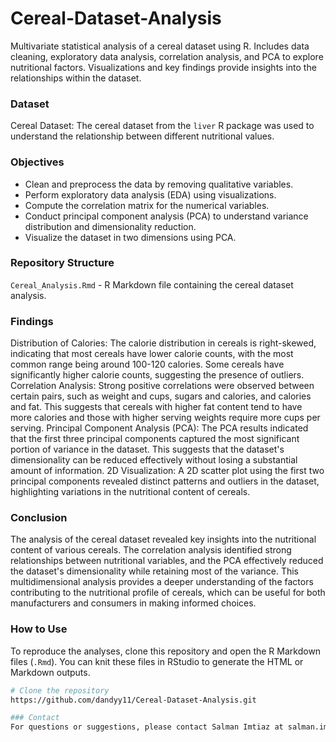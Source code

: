 # Cereal-Dataset-Analysis
Multivariate statistical analysis of a cereal dataset using R. Includes data cleaning, exploratory data analysis, correlation analysis, and PCA to explore nutritional factors. Visualizations and key findings provide insights into the relationships within the dataset.

### Dataset
Cereal Dataset: The cereal dataset from the `liver` R package was used to understand the relationship between different nutritional values.

### Objectives 
   - Clean and preprocess the data by removing qualitative variables.
   - Perform exploratory data analysis (EDA) using visualizations.
   - Compute the correlation matrix for the numerical variables.
   - Conduct principal component analysis (PCA) to understand variance distribution and dimensionality reduction.
   - Visualize the dataset in two dimensions using PCA.
     
### Repository Structure
`Cereal_Analysis.Rmd` - R Markdown file containing the cereal dataset analysis.


### Findings
Distribution of Calories: The calorie distribution in cereals is right-skewed, indicating that most cereals have lower calorie counts, with the most common range being around 100-120 calories. Some cereals have significantly higher calorie counts, suggesting the presence of outliers.
Correlation Analysis: Strong positive correlations were observed between certain pairs, such as weight and cups, sugars and calories, and calories and fat. This suggests that cereals with higher fat content tend to have more calories and those with higher serving weights require more cups per serving.
Principal Component Analysis (PCA): The PCA results indicated that the first three principal components captured the most significant portion of variance in the dataset. This suggests that the dataset's dimensionality can be reduced effectively without losing a substantial amount of information.
2D Visualization: A 2D scatter plot using the first two principal components revealed distinct patterns and outliers in the dataset, highlighting variations in the nutritional content of cereals.

### Conclusion
The analysis of the cereal dataset revealed key insights into the nutritional content of various cereals. The correlation analysis identified strong relationships between nutritional variables, and the PCA effectively reduced the dataset's dimensionality while retaining most of the variance. This multidimensional analysis provides a deeper understanding of the factors contributing to the nutritional profile of cereals, which can be useful for both manufacturers and consumers in making informed choices.

### How to Use
To reproduce the analyses, clone this repository and open the R Markdown files (`.Rmd`). You can knit these files in RStudio to generate the HTML or Markdown outputs.
```bash
# Clone the repository
https://github.com/dandyy11/Cereal-Dataset-Analysis.git

### Contact
For questions or suggestions, please contact Salman Imtiaz at salman.imtiaz414@gmail.com
